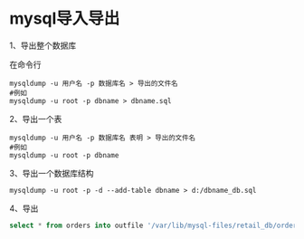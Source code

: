 # mysql导入导出

1、导出整个数据库

在命令行

```shell
mysqldump -u 用户名 -p 数据库名 > 导出的文件名
#例如
mysqldump -u root -p dbname > dbname.sql
```

2、导出一个表

```shell
mysqldump -u 用户名 -p 数据库名 表明 > 导出的文件名
#例如
mysqldump -u root -p dbname 
```

3、导出一个数据库结构

```shell
mysqldump -u root -p -d --add-table dbname > d:/dbname_db.sql
```

4、导出

```sql
select * from orders into outfile '/var/lib/mysql-files/retail_db/orders.' csv' fields terminated by ',' enclosed by '"' lines terminated by '\n';

```

